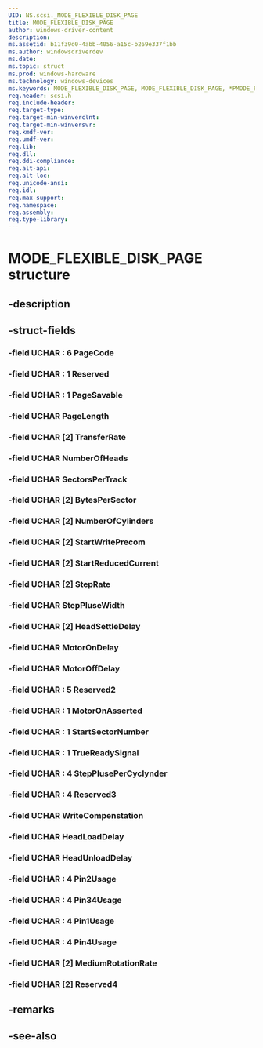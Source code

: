 ```yaml
---
UID: NS.scsi._MODE_FLEXIBLE_DISK_PAGE
title: MODE_FLEXIBLE_DISK_PAGE
author: windows-driver-content
description: 
ms.assetid: b11f39d0-4abb-4056-a15c-b269e337f1bb
ms.author: windowsdriverdev
ms.date: 
ms.topic: struct
ms.prod: windows-hardware
ms.technology: windows-devices
ms.keywords: MODE_FLEXIBLE_DISK_PAGE, MODE_FLEXIBLE_DISK_PAGE, *PMODE_FLEXIBLE_DISK_PAGE
req.header: scsi.h
req.include-header:
req.target-type:
req.target-min-winverclnt:
req.target-min-winversvr:
req.kmdf-ver:
req.umdf-ver:
req.lib:
req.dll:
req.ddi-compliance:
req.alt-api:
req.alt-loc:
req.unicode-ansi:
req.idl:
req.max-support:
req.namespace:
req.assembly:
req.type-library:
---
```


# MODE_FLEXIBLE_DISK_PAGE structure

## -description



## -struct-fields

### -field UCHAR  : 6 PageCode			
 	
### -field UCHAR  : 1 Reserved			
 	
### -field UCHAR  : 1 PageSavable			
 	
### -field UCHAR PageLength			
 	
### -field UCHAR [2] TransferRate			
 	
### -field UCHAR NumberOfHeads			
 	
### -field UCHAR SectorsPerTrack			
 	
### -field UCHAR [2] BytesPerSector			
 	
### -field UCHAR [2] NumberOfCylinders			
 	
### -field UCHAR [2] StartWritePrecom			
 	
### -field UCHAR [2] StartReducedCurrent			
 	
### -field UCHAR [2] StepRate			
 	
### -field UCHAR StepPluseWidth			
 	
### -field UCHAR [2] HeadSettleDelay			
 	
### -field UCHAR MotorOnDelay			
 	
### -field UCHAR MotorOffDelay			
 	
### -field UCHAR  : 5 Reserved2			
 	
### -field UCHAR  : 1 MotorOnAsserted			
 	
### -field UCHAR  : 1 StartSectorNumber			
 	
### -field UCHAR  : 1 TrueReadySignal			
 	
### -field UCHAR  : 4 StepPlusePerCyclynder			
 	
### -field UCHAR  : 4 Reserved3			
 	
### -field UCHAR WriteCompenstation			
 	
### -field UCHAR HeadLoadDelay			
 	
### -field UCHAR HeadUnloadDelay			
 	
### -field UCHAR  : 4 Pin2Usage			
 	
### -field UCHAR  : 4 Pin34Usage			
 	
### -field UCHAR  : 4 Pin1Usage			
 	
### -field UCHAR  : 4 Pin4Usage			
 	
### -field UCHAR [2] MediumRotationRate			
 	
### -field UCHAR [2] Reserved4			
 	
## -remarks

## -see-also
